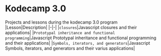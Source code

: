 # Kodecamp 3.0

Projects and lessons during the kodecamp 3.0 program
|Lesson|Description|
|-|-|
|`closures`|Javascript closures and their applications|
|`Prototypal inheritance and functional programming`|Javascript Prototypal inheritance and functional programming and their applications|
|`Symbols, iterators, and generators`|Javascript Symbols, iterators, and generators and their varius applications|

